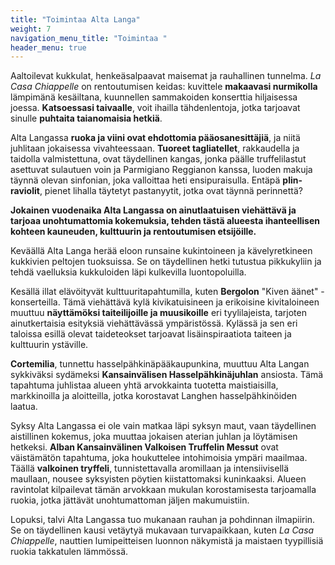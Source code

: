 ```yaml
---
title: "Toimintaa Alta Langa"
weight: 7
navigation_menu_title: "Toimintaa "
header_menu: true
---
```


Aaltoilevat kukkulat, henkeäsalpaavat maisemat ja rauhallinen tunnelma.
*La Casa Chiappelle* on rentoutumisen keidas: kuvittele **makaavasi nurmikolla** lämpimänä kesäiltana, kuunnellen sammakoiden konserttia hiljaisessa joessa. **Katsoessasi taivaalle**, voit ihailla tähdenlentoja, jotka tarjoavat sinulle **puhtaita taianomaisia hetkiä**.

Alta Langassa **ruoka ja viini ovat ehdottomia pääosanesittäjiä**, ja niitä juhlitaan jokaisessa vivahteessaan.
**Tuoreet tagliatellet**, rakkaudella ja taidolla valmistettuna, ovat täydellinen kangas, jonka päälle truffelilastut asettuvat sulautuen voin ja Parmigiano Reggianon kanssa, luoden makuja täynnä olevan sinfonian, joka valloittaa heti ensipuraisulla. Entäpä **plin-raviolit**, pienet lihalla täytetyt pastanyytit, jotka ovat täynnä perinnettä?

**Jokainen vuodenaika Alta Langassa on ainutlaatuisen viehättävä ja tarjoaa unohtumattomia kokemuksia, tehden tästä alueesta ihanteellisen kohteen kauneuden, kulttuurin ja rentoutumisen etsijöille.**

Keväällä Alta Langa herää eloon runsaine kukintoineen ja kävelyretkineen kukkivien peltojen tuoksuissa. Se on täydellinen hetki tutustua pikkukyliin ja tehdä vaelluksia kukkuloiden läpi kulkevilla luontopoluilla.

Kesällä illat elävöityvät kulttuuritapahtumilla, kuten **Bergolon** "Kiven äänet" -konserteilla. Tämä viehättävä kylä kivikatuisineen ja erikoisine kivitaloineen muuttuu **näyttämöksi taiteilijoille ja muusikoille** eri tyylilajeista, tarjoten ainutkertaisia esityksiä viehättävässä ympäristössä. Kylässä ja sen eri taloissa esillä olevat taideteokset tarjoavat lisäinspiraatiota taiteen ja kulttuurin ystäville.

**Cortemilia**, tunnettu hasselpähkinäpääkaupunkina, muuttuu Alta Langan sykkiväksi sydämeksi **Kansainvälisen Hasselpähkinäjuhlan** ansiosta. Tämä tapahtuma juhlistaa alueen yhtä arvokkainta tuotetta maistiaisilla, markkinoilla ja aloitteilla, jotka korostavat Langhen hasselpähkinöiden laatua.

Syksy Alta Langassa ei ole vain matkaa läpi syksyn maut, vaan täydellinen aistillinen kokemus, joka muuttaa jokaisen aterian juhlan ja löytämisen hetkeksi.
**Alban Kansainvälinen Valkoisen Truffelin Messut** ovat väistämätön tapahtuma, joka houkuttelee intohimoisia ympäri maailmaa. Täällä **valkoinen tryffeli**, tunnistettavalla aromillaan ja intensiivisellä maullaan, nousee syksyisten pöytien kiistattomaksi kuninkaaksi. Alueen ravintolat kilpailevat tämän arvokkaan mukulan korostamisesta tarjoamalla ruokia, jotka jättävät unohtumattoman jäljen makumuistiin.

Lopuksi, talvi Alta Langassa tuo mukanaan rauhan ja pohdinnan ilmapiirin. Se on täydellinen kausi vetäytyä mukavaan turvapaikkaan, kuten *La Casa Chiappelle*, nauttien lumipeitteisen luonnon näkymistä ja maistaen tyypillisiä ruokia takkatulen lämmössä.
